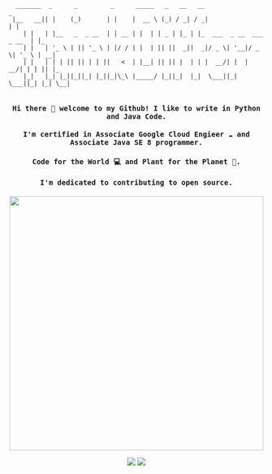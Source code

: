 ```
  _______  _      _         _      _____   _   __   __                         _   
 |__   __|| |    (_)       | |    |  __ \ (_) / _| / _|                       | |  
    | |   | |__   _  _ __  | | __ | |  | | _ | |_ | |_  ___  _ __  ___  _ __  | |_ 
    | |   | '_ \ | || '_ \ | |/ / | |  | || ||  _||  _|/ _ \| '__|/ _ \| '_ \ | __|
    | |   | | | || || | | ||   <  | |__| || || |  | | |  __/| |  |  __/| | | || |_ 
    |_|   |_| |_||_||_| |_||_|\_\ |_____/ |_||_|  |_|  \___||_|   \___||_| |_| \__|
                                                                                                                                                                
```

<h4 align="center"><samp> Hi there 🙋 welcome to my Github! I like to write in Python and Java Code. </samp></h4>
<h4 align="center"><samp> I'm certified in Associate Google Cloud Engieer ☁️ and Associate Java SE 8 programmer. </samp></h4>
<h4 align="center"><samp> Code for the World 💻 and Plant for the Planet 🌲. </samp></h4>
<h4 align="center"><samp> I'm dedicated to contributing to open source. </samp></h4>

<p align="center">
<!--   <img width="250" src="https://media.giphy.com/media/YlrjOJxFKUMGmbDxva/giphy.gif"> -->
    <img width="500" src="https://monophy.com/media/d9Bxf3MkWOI7pu8pZv/monophy.gif">
</p>



<p align="center">
<a href= "https://www.linkedin.com/in/linzhou-zhong/"><img src="https://img.icons8.com/doodle/48/000000/linkedin--v2.png"/></a>
<a href= "https://justgiveacar.medium.com/"><img src="https://img.icons8.com/color/48/000000/medium-monogram.png"/></a>
</p>
                                                              
